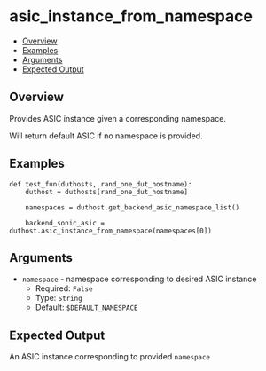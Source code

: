 # asic_instance_from_namespace

- [Overview](#overview)
- [Examples](#examples)
- [Arguments](#arguments)
- [Expected Output](#expected-output)

## Overview
Provides ASIC instance given a corresponding namespace.

Will return default ASIC if no namespace is provided.

## Examples
```
def test_fun(duthosts, rand_one_dut_hostname):
    duthost = duthosts[rand_one_dut_hostname]

    namespaces = duthost.get_backend_asic_namespace_list()

    backend_sonic_asic = duthost.asic_instance_from_namespace(namespaces[0])
```

## Arguments
- `namespace` - namespace corresponding to desired ASIC instance
    - Required: `False`
    - Type: `String`
    - Default: `$DEFAULT_NAMESPACE`

## Expected Output
An ASIC instance corresponding to provided `namespace`